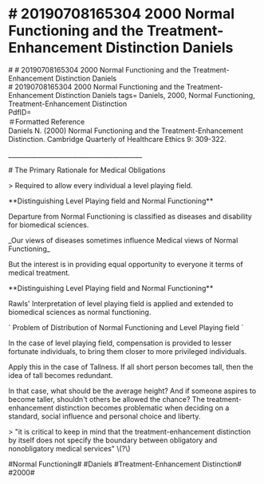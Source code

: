 # \# 20190708165304 2000 Normal Functioning and the Treatment-Enhancement Distinction Daniels

\# \# 20190708165304 2000 Normal Functioning and the Treatment-Enhancement Distinction Daniels\
\# 20190708165304 2000 Normal Functioning and the Treatment-Enhancement Distinction Daniels tags= Daniels, 2000, Normal Functioning, Treatment-Enhancement Distinction\
PdfID=\
＃Formatted Reference\
Daniels N. (2000) Normal Functioning and the Treatment-Enhancement Distinction. Cambridge Quarterly of Healthcare Ethics 9: 309-322.

\_\_\_\_\_\_\_\_\_\_\_\_\_\_\_\_\_\_\_\_\_\_\_\_\_\_\_\_\_\_\_\_\_\_\_\_\_\_\_\_\_\_

\# The Primary Rationale for Medical Obligations

\> Required to allow every individual a level playing field.

\*\*Distinguishing Level Playing field and Normal Functioning\*\*

Departure from Normal Functioning is classified as diseases and disability for biomedical sciences.

\_Our views of diseases sometimes influence Medical views of Normal Functioning\_

But the interest is in providing equal opportunity to everyone it terms of medical treatment.

\*\*Distinguishing Level Playing field and Normal Functioning\*\*

Rawls\' Interpretation of level playing field is applied and extended to biomedical sciences as normal functioning.

\` Problem of Distribution of Normal Functioning and Level Playing field \`

In the case of level playing field, compensation is provided to lesser fortunate individuals, to bring them closer to more privileged individuals.

Apply this in the case of Tallness. If all short person becomes tall, then the idea of tall becomes redundant.

In that case, what should be the average height? And if someone aspires to become taller, shouldn\'t others be allowed the chance? The treatment-enhancement distinction becomes problematic when deciding on a standard, social influence and personal choice and liberty.

\> \"it is critical to keep in mind that the treatment-enhancement distinction by itself does not specify the boundary between obligatory and nonobligatory medical services\" \\(?\\)

\#Normal Functioning\# \#Daniels \#Treatment-Enhancement Distinction\# \#2000\#
